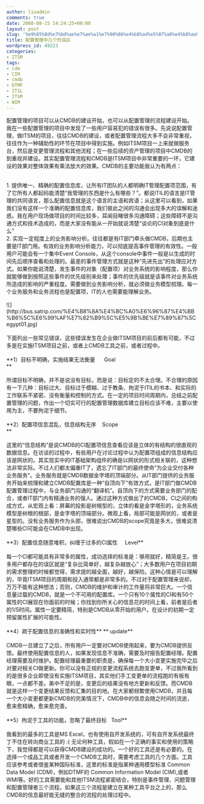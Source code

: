 ```yaml
---
author: liuadmin
comments: true
date: 2008-08-15 14:24:25+00:00
layout: post
slug: '%e9%85%8d%e7%bd%ae%e7%ae%a1%e7%90%86%e4%b8%ad%e5%87%a0%e4%b8%aa%e7%9a%84%e8%af%af%e5%8c%ba'
title: 配置管理中几个的误区
wordpress_id: 49223
categories:
- ITSM
tags:
- cdm
- CIM
- cmdb
- DTMF
- ITIL
- ITSM
- WIM
---
```


配置管理的项目可以从CMDB的建设开始，也可以从配置管理的流程建设开始。我在一些配置管理的项目中发现了一些用户容易犯的错误有很多。先说说配置管理，做ITSM的项目，往往CMDB的建设，或者配置管理流程大多不会非常重视，往往作为一种辅助性的环节在项目中得到实施。例如ITSM项目一上来就做服务台，然后是变更管理流程和其他流程；在一些后续的资产管理的项目中CMDB的到重视并建设。其实配置管理流程和CMDB是ITSM项目中非常重要的一环，它建设的效果对整体效果有乘法放大的效果。CMDB的主要功能我认为有两点：<br />

<br />	
  1. 提供唯一、精确的配置信息库，让所有IT团队的人都明确IT管理配置项范围，有了它所有人都起码能清楚“我管理的东西是什么有哪些？”。都说ITIL的语言是IT管理的共同语言，那么配置信息就是这个语言的主语和宾语；从这里可以看到，如果我们没有这样一个准确的配置信息库，我们彼此之间的沟通会出现多大的误解和迷惑。我在用户现场做项目的时间比较多，耳闻目睹很多沟通障碍；这些障碍不是沟通方式和技术造成的，而是大家没有能从一开始就说清楚“谈论的CI对象到底是什么”
<br />	
  2. 实现一定程度上的业务影响分析。往往都是有IT部门牵头做CMDB，后期也主要是IT部门用。有效的业务影响分析能力，可以彻底提高事件管理的有效性。一般用户可能会有一个集中Event Console，从这个console中事件一般是以生成的时间先后顺序查看和处理的。最差的事件管理方式就是这种“先进先出”的处理应对方式。如果你能说清楚，发生事件的对象（配置项）对业务系统的影响程度，那么你就能够做到按照这些事件的优先级别来处理；事件的优先级就是该事件对业务系统所造成的影响的严重程度。需要做到业务影响分析，就必须做业务模型梳理。每一个业务服务和业务流程也是配置项，IT的人也需要能理解业务。
<br /><br />![](http://bus.satrip.com/%E4%B8%8A%E4%BC%A0%E6%96%87%E4%BB%B6%5C%E6%99%AF%E7%82%B9%5C%E5%9B%BE%E7%89%87%5Cegypt01.jpg)<br /><br />下面列出一些常见错误，这些错误发生在企业做ITSM项目的前后都有可能，不过多是在实施ITSM项目之前，或者上CMDB工具之前，或者过程中。<br /><br />**1）目标不明确，实施结果无法衡量      Goal<br />**<br /><br />所谓目标不明确，并不是说没有目标，而是说：目标定的不太合理。不合理的原因有一下几种：目标过大、目标过于模糊、过于教条、拘泥于ITIL的书本、和实际的工作联系不紧密、没有衡量和控制的方式。在一定的项目时间周期内，总结之前配置管理的问题，作出一个切实可行的配置管理数据库建立目标应该不难，主要以使用为主，不要拘泥于细节。<br /><br />**2）配置项信息混乱，信息结构无序    Scope<br />**<br /><br />这里的“信息结构”是说CMDB的CI配置项信息查看应该是立体的有结构的很直观的数据信息。在访谈的过程中，有些用户在讨论过程中认为配置项组成的信息结构应该是网状的。其实现实中的IT基础架构组件的确是以网状的形式相关联的，这种想法非常实际。不过人们都太偏重IT了，遗忘了IT部门的最终使命“为企业交付各种业务服务”。业务服务就是CMDB数据金字塔的顶端部分。从IT部门提供的业务服务开始来梳理和建立CMDB配置库是一种“自顶向下”有效方式，是IT部门做CMDB配置管理过程中，与业务部门沟通的“翻译机”。自顶向下的方式需要业务部门的配合，或者IT部门内有精通业务的强人。通过这种方式做出了的CMDB，CI之间的构成方式，从宏观上看：屏幕的投影是树根型的，立体的看是金字塔形的，业务系统模型是树根的根部，是金字塔的顶端部分。微观上看，局部可能是网状的，或者是星型的。没有业务服务作为头部，很难说出CMDB的scope究竟是多大，很难说清楚哪些CI可能会在CMDB中出现。<br /><br />**3）配置信息随意堆积，纠缠于过多的CI属性     Level**<br /><br />每一个CI都可能具有非常多的属性，成功选择的标准是：够用就好，精简是王。很多用户都存在的误区就是“复杂比简单好，越复杂越放心”；大多数用户在项目初期的需求整理的时候都觉得，需求提的越全面，越好，越保险。这种心情是可以理解的，毕竟ITSM项目的周期和投入通常都是非常多的。不过对于配置管理来说却，万万不能有这种想法；否则，CMDB的维护和审计的工作量将非常巨大。一个信息量过载的CMDB，就是一个不可用的配置库。一个只有10个属性的CI和有50个属性的CI展现在你面前的时候；你找到你所关心的信息花的时间上看，前者是后者的1/5时间。属性一定要精简，特别是CMDB从零开始的用户。在设计的初期一定预留属性扩展的可能性。<br /><br />**4）疏于配置信息的准确性和实时性** ** update**<br /><br />CMDB一旦建立了之后，所有用户一定要对CMDB使用起来，要为CMDB提供反馈。最终使用配置信息的人，如果发现信息不准确，需要及时报告配置经理。配置经理需要及时维护。配置经理最重要的职责是，确保每一个大小变更实施完毕之后对要对相关CI做更新。你可以没有正规的变更流程系统去跑变更单，不过我所看到的是很多企业即使没有实施ITSM项目，其实他们手工变更单的流程跑的有板有眼，一点都不差。美中不足的是，变更后的结果没有地方更新和反馈。而CMDB就是这样一个变更结果反馈和汇集的目的地。在大家都频繁使用CMDB，并且每一个大小变更都更新CMDB的完美情况下，CMDB中的信息会随之时间的流逝，愈来愈精确，愈来愈完善。<br /><br />**5）拘泥于工具的功能，忽略了最终目标   Tool**<br /><br />我看到的最多的工具是MS Excel，也有使用自开发系统的，可有自开发系统最终丁不住在转向商业工具的 :( 无论何种工具，假如在一个正确的事实和使用的策略下，我觉得都是可以获得CMDB建设的成功的。一个好的工具还是有必要的。在选择一个成品工具或者开发一个CMDB工具时，需要考虑工具的几个方面。工具应该参考或者借鉴某种国际标准，这里的标准是指某种通用模型标准 Common Data Model (CDM)，例如DTMF的 Common Information Model (CIM),或者WMI等。好的工具需要能和其他ITSM流程紧密结合，特别是事件管理、问题管理和配置管理者三个流程。如果这三个流程是建立在某种工具平台之上的，那么CMDB的信息最好能无缝的整合的流程的处理过程中。
